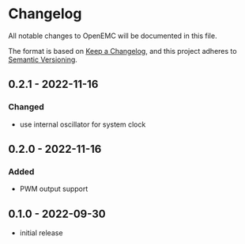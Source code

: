 # Changelog
All notable changes to OpenEMC will be documented in this file.

The format is based on [Keep a Changelog](https://keepachangelog.com/en/1.0.0/),
and this project adheres to [Semantic Versioning](https://semver.org/spec/v2.0.0.html).

## 0.2.1 - 2022-11-16
### Changed
- use internal oscillator for system clock

## 0.2.0 - 2022-11-16
### Added
- PWM output support

## 0.1.0 - 2022-09-30
- initial release
